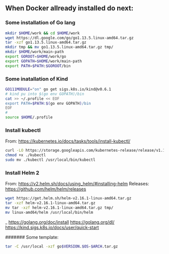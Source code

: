 ## When Docker allready installed do next:

### Some installation of Go lang
~~~sh
mkdir $HOME/work && cd $HOME/work
wget https://dl.google.com/go/go1.13.5.linux-amd64.tar.gz
tar -xzf go1.13.5.linux-amd64.tar.gz
mkdir tmp && mv go1.13.5.linux-amd64.tar.gz tmp/
mkdir $HOME/work/main-path
export GOROOT=$HOME/work/go
export GOPATH=$HOME/work/main-path
export PATH=$PATH:$GOROOT/bin
~~~

### Some inatallation of Kind
~~~sh
GO111MODULE="on" go get sigs.k8s.io/kind@v0.6.1
# kind pu into $(go env GOPATH)/bin
cat >> ~/.profile << EOF
export PATH=$PATH:$(go env GOPATH)/bin
EOF
#
source $HOME/.profile
~~~

### Install kubectl
From: https://kubernetes.io/docs/tasks/tools/install-kubectl/
~~~sh
curl -LO https://storage.googleapis.com/kubernetes-release/release/v1.16.0/bin/linux/amd64/kubectl
chmod +x ./kubectl
sudo mv ./kubectl /usr/local/bin/kubectl
~~~

### Install Helm 2
From: https://v2.helm.sh/docs/using_helm/#installing-helm
Releases: https://github.com/helm/helm/releases
~~~sh
wget https://get.helm.sh/helm-v2.16.1-linux-amd64.tar.gz
tar -xzf helm-v2.16.1-linux-amd64.tar.gz
mv tar -xzf helm-v2.16.1-linux-amd64.tar.gz tmp/
mv linux-amd64/helm /usr/local/bin/helm
~~~
_
https://golang.org/doc/install
https://golang.org/dl/
https://kind.sigs.k8s.io/docs/user/quick-start

####### Some template:
~~~sh
tar -C /usr/local -xzf go$VERSION.$OS-$ARCH.tar.gz
~~~